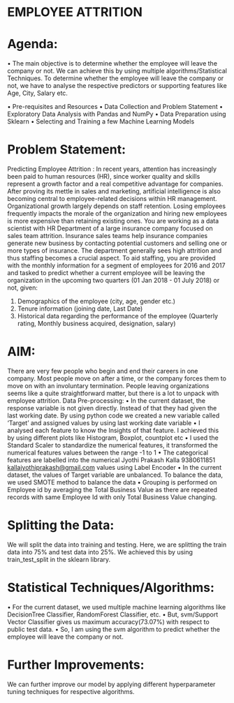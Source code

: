 # EMPLOYEE ATTRITION
# Agenda:
• The main objective is to determine whether the employee will leave the company or 
not. We can achieve this by using multiple algorithms/Statistical Techniques. To 
determine whether the employee will leave the company or not, we have to analyse 
the respective predictors or supporting features like Age, City, Salary etc. 

• Pre-requisites and Resources
• Data Collection and Problem Statement
• Exploratory Data Analysis with Pandas and NumPy
• Data Preparation using Sklearn
• Selecting and Training a few Machine Learning Models

# Problem Statement:
Predicting Employee Attrition :
In recent years, attention has increasingly been paid to human resources (HR), since worker 
quality and skills represent a growth factor and a real competitive advantage for companies. 
After proving its mettle in sales and marketing, artificial intelligence is also becoming 
central to employee-related decisions within HR management. Organizational growth largely 
depends on staff retention. Losing employees frequently impacts the morale of the 
organization and hiring new employees is more expensive than retaining existing ones.
You are working as a data scientist with HR Department of a large insurance company 
focused on sales team attrition. Insurance sales teams help insurance companies generate 
new business by contacting potential customers and selling one or more types of insurance. 
The department generally sees high attrition and thus staffing becomes a crucial aspect.
To aid staffing, you are provided with the monthly information for a segment of 
employees for 2016 and 2017 and tasked to predict whether a current employee will 
be leaving the organization in the upcoming two quarters (01 Jan 2018 - 01 July 
2018) or not, given:
1. Demographics of the employee (city, age, gender etc.)
2. Tenure information (joining date, Last Date)
3. Historical data regarding the performance of the employee (Quarterly rating, 
Monthly business acquired, designation, salary)

# AIM:
There are very few people who begin and end their careers in one company. Most 
people move on after a time, or the company forces them to move on with an 
involuntary termination. People leaving organizations seems like a quite 
straightforward matter, but there is a lot to unpack with employee attrition.
Data Pre-processing: 
• In the current dataset, the response variable is not given directly. Instead of that 
they had given the last working date. By using python code we created a new 
variable called ‘Target’ and assigned values by using last working date variable • I 
analysed each feature to know the Insights of that feature. I achieved this by using 
different plots like Histogram, Boxplot, countplot etc • I used the Standard Scaler to 
standardize the numerical features, it transformed the numerical features values 
between the range -1 to 1 • The categorical features are labelled into the numerical 
Jyothi Prakash Kalla 9380611851 kallajyothiprakash@gmail.com
values using Label Encoder • In the current dataset, the values of Target variable 
are unbalanced. To balance the data, we used SMOTE method to balance the data • 
Grouping is performed on Employee id by averaging the Total Business Value as 
there are repeated records with same Employee Id with only Total Business Value 
changing.

# Splitting the Data: 
We will split the data into training and testing. Here, we are splitting the train data into 
75% and test data into 25%. We achieved this by using train_test_split in the sklearn 
library.

# Statistical Techniques/Algorithms:
• For the current dataset, we used multiple machine learning algorithms like 
DecisionTree Classifier, RandomForest Classifier, etc. • But, svm/Support Vector 
Classifier gives us maximum accuracy(73.07%) with respect to public test data. • So, 
I am using the svm algorithm to predict whether the employee will leave the 
company or not.

# Further Improvements: 
We can further improve our model by applying different hyperparameter tuning 
techniques for respective algorithms.

